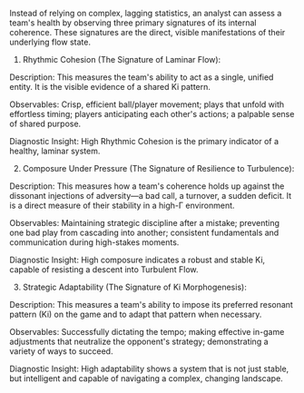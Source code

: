 Instead of relying on complex, lagging statistics, an analyst can assess a team's health by observing three primary signatures of its internal coherence. These signatures are the direct, visible manifestations of their underlying flow state.

1. Rhythmic Cohesion (The Signature of Laminar Flow):

Description: This measures the team's ability to act as a single, unified entity. It is the visible evidence of a shared Ki pattern.

Observables: Crisp, efficient ball/player movement; plays that unfold with effortless timing; players anticipating each other's actions; a palpable sense of shared purpose.

Diagnostic Insight: High Rhythmic Cohesion is the primary indicator of a healthy, laminar system.

2. Composure Under Pressure (The Signature of Resilience to Turbulence):

Description: This measures how a team's coherence holds up against the dissonant injections of adversity—a bad call, a turnover, a sudden deficit. It is a direct measure of their stability in a high-Γ environment.

Observables: Maintaining strategic discipline after a mistake; preventing one bad play from cascading into another; consistent fundamentals and communication during high-stakes moments.

Diagnostic Insight: High composure indicates a robust and stable Ki, capable of resisting a descent into Turbulent Flow.

3. Strategic Adaptability (The Signature of Ki Morphogenesis):

Description: This measures a team's ability to impose its preferred resonant pattern (Ki) on the game and to adapt that pattern when necessary.

Observables: Successfully dictating the tempo; making effective in-game adjustments that neutralize the opponent's strategy; demonstrating a variety of ways to succeed.

Diagnostic Insight: High adaptability shows a system that is not just stable, but intelligent and capable of navigating a complex, changing landscape.